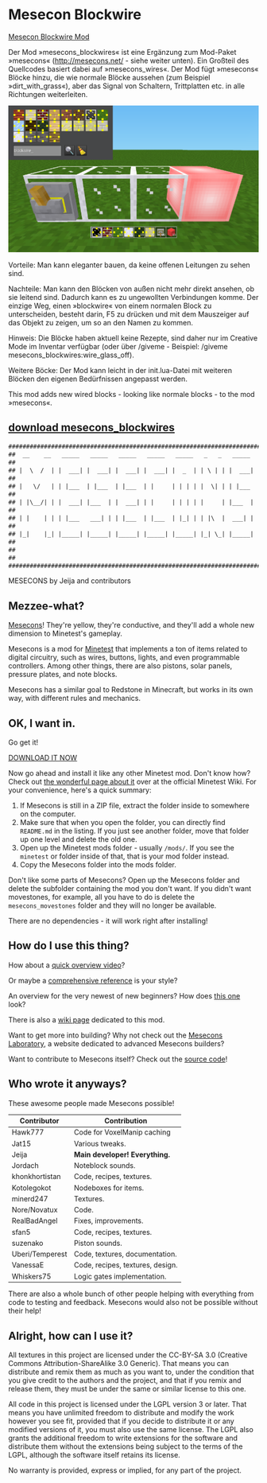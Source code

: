 # Mesecon Blockwire
[Mesecon Blockwire Mod](https://github.com/mmmsued/mesecons_blockwires)

Der Mod »mesecons_blockwires« ist eine Ergänzung zum Mod-Paket »mesecons« (http://mesecons.net/ - siehe weiter unten). Ein Großteil des Quellcodes basiert dabei auf »mesecons_wires«.
Der Mod fügt »mesecons« Blöcke hinzu, die wie normale Blöcke aussehen (zum Beispiel »dirt_with_grass«), aber das Signal von Schaltern, Trittplatten etc. in alle Richtungen weiterleiten.

<img src="screenshot.png">

Vorteile:
Man kann eleganter bauen, da keine offenen Leitungen zu sehen sind.

Nachteile:
Man kann den Blöcken von außen nicht mehr direkt ansehen, ob sie leitend sind. Dadurch kann es zu ungewollten Verbindungen komme. Der einzige Weg, einen »blockwire« von einem normalen Block zu unterscheiden, besteht darin, F5 zu drücken und mit dem Mauszeiger auf das Objekt zu zeigen, um so an den Namen zu kommen.

Hinweis:
Die Blöcke haben aktuell keine Rezepte, sind daher nur im Creative Mode im Inventar verfügbar (oder über /giveme - Beispiel: /giveme mesecons_blockwires:wire_glass_off).

Weitere Böcke:
Der Mod kann leicht in der init.lua-Datei mit weiteren Blöcken den eigenen Bedürfnissen angepasst werden.

This mod adds new wired blocks - looking like normale blocks - to the mod »mesecons«.
## [download mesecons_blockwires](https://github.com/mmmsued/mesecons_blockwires)





    ########################################################################
    ##  __    __   _____   _____   _____   _____   _____   _   _   _____  ##
    ## |  \  /  | |  ___| |  ___| |  ___| |  ___| |  _  | | \ | | |  ___| ##
    ## |   \/   | | |___  | |___  | |___  | |     | | | | |  \| | | |___  ##
    ## | |\__/| | |  ___| |___  | |  ___| | |     | | | | |     | |___  | ##
    ## | |    | | | |___   ___| | | |___  | |___  | |_| | | |\  |  ___| | ##
    ## |_|    |_| |_____| |_____| |_____| |_____| |_____| |_| \_| |_____| ##
    ##                                                                    ##
    ########################################################################

MESECONS by Jeija and contributors

Mezzee-what?
------------
[Mesecons](http://mesecons.net/)! They're yellow, they're conductive, and they'll add a whole new dimension to Minetest's gameplay.

Mesecons is a mod for [Minetest](http://minetest.net/) that implements a ton of items related to digital circuitry, such as wires, buttons, lights, and even programmable controllers. Among other things, there are also pistons, solar panels, pressure plates, and note blocks.

Mesecons has a similar goal to Redstone in Minecraft, but works in its own way, with different rules and mechanics.

OK, I want in.
--------------
Go get it!

[DOWNLOAD IT NOW](https://github.com/minetest-mods/mesecons/archive/master.zip)

Now go ahead and install it like any other Minetest mod. Don't know how? Check out [the wonderful page about it](https://wiki.minetest.net/Mods) over at the official Minetest Wiki. For your convenience, here's a quick summary:

1. If Mesecons is still in a ZIP file, extract the folder inside to somewhere on the computer.
2. Make sure that when you open the folder, you can directly find `README.md` in the listing. If you just see another folder, move that folder up one level and delete the old one.
3. Open up the Minetest mods folder - usually `/mods/`. If you see the `minetest` or folder inside of that, that is your mod folder instead.
4. Copy the Mesecons folder into the mods folder.

Don't like some parts of Mesecons? Open up the Mesecons folder and delete the subfolder containing the mod you don't want. If you didn't want movestones, for example, all you have to do is delete the `mesecons_movestones` folder and they will no longer be available.

There are no dependencies - it will work right after installing!

How do I use this thing?
------------------------
How about a [quick overview video](https://www.youtube.com/watch?v=6kmeQj6iW5k)?

Or maybe a [comprehensive reference](http://mesecons.net/items.html) is your style?

An overview for the very newest of new beginners? How does [this one](http://uberi.mesecons.net/projects/MeseconsBasics/index.html) look?

There is also a [wiki page](https://wiki.minetest.net/Mods/Mesecons) dedicated to this mod.

Want to get more into building? Why not check out the [Mesecons Laboratory](http://uberi.mesecons.net/), a website dedicated to advanced Mesecons builders?

Want to contribute to Mesecons itself? Check out the [source code](https://github.com/minetest-mods/mesecons)!

Who wrote it anyways?
---------------------
These awesome people made Mesecons possible!

| Contributor     | Contribution                     |
| --------------- | -------------------------------- |
| Hawk777         | Code for VoxelManip caching      |
| Jat15           | Various tweaks.                  |
| Jeija           | **Main developer! Everything.**  |
| Jordach         | Noteblock sounds.                |
| khonkhortistan  | Code, recipes, textures.         |
| Kotolegokot     | Nodeboxes for items.             |
| minerd247       | Textures.                        |
| Nore/Novatux    | Code.                            |
| RealBadAngel    | Fixes, improvements.             |
| sfan5           | Code, recipes, textures.         |
| suzenako        | Piston sounds.                   |
| Uberi/Temperest | Code, textures, documentation.   |
| VanessaE        | Code, recipes, textures, design. |
| Whiskers75      | Logic gates implementation.      |

There are also a whole bunch of other people helping with everything from code to testing and feedback. Mesecons would also not be possible without their help!

Alright, how can I use it?
--------------------------
All textures in this project are licensed under the CC-BY-SA 3.0 (Creative Commons Attribution-ShareAlike 3.0 Generic). That means you can distribute and remix them as much as you want to, under the condition that you give credit to the authors and the project, and that if you remix and release them, they must be under the same or similar license to this one.

All code in this project is licensed under the LGPL version 3 or later. That means you have unlimited freedom to distribute and modify the work however you see fit, provided that if you decide to distribute it or any modified versions of it, you must also use the same license. The LGPL also grants the additional freedom to write extensions for the software and distribute them without the extensions being subject to the terms of the LGPL, although the software itself retains its license.

No warranty is provided, express or implied, for any part of the project.
